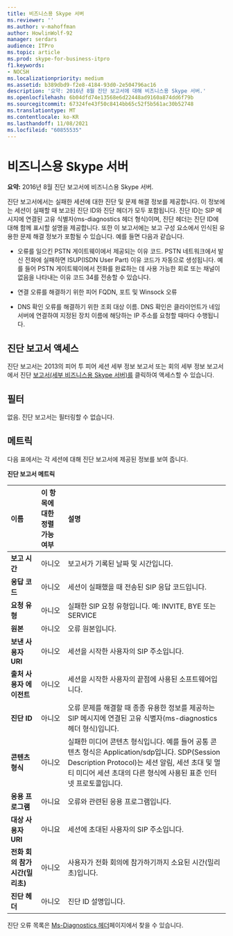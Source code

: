 ```yaml
---
title: 비즈니스용 Skype 서버
ms.reviewer: ''
ms.author: v-mahoffman
author: HowlinWolf-92
manager: serdars
audience: ITPro
ms.topic: article
ms.prod: skype-for-business-itpro
f1.keywords:
- NOCSH
ms.localizationpriority: medium
ms.assetid: b389dbd9-f2e8-4184-93d0-2e504796ac16
description: '요약: 2016년 8월 진단 보고서에 대해 비즈니스용 Skype 서버.'
ms.openlocfilehash: 6b04dfd74e13568e6d22448ad9160a874dd6f79b
ms.sourcegitcommit: 67324fe43f50c8414bb65c52f5b561ac30b52748
ms.translationtype: MT
ms.contentlocale: ko-KR
ms.lasthandoff: 11/08/2021
ms.locfileid: "60855535"
---
```

# <a name="diagnostic-report-in-skype-for-business-server"></a>비즈니스용 Skype 서버
 
**요약:** 2016년 8월 진단 보고서에 비즈니스용 Skype 서버.
  
진단 보고서에서는 실패한 세션에 대한 진단 및 문제 해결 정보를 제공합니다. 이 정보에는 세션이 실패할 때 보고된 진단 ID와 진단 헤더가 모두 포함됩니다. 진단 ID는 SIP 메시지에 연결된 고유 식별자(ms-diagnostics 헤더 형식)이며, 진단 헤더는 진단 ID에 대해 함께 표시할 설명을 제공합니다. 또한 이 보고서에는 보고 구성 요소에서 인식된 유용한 문제 해결 정보가 포함될 수 있습니다. 예를 들면 다음과 같습니다.
  
- 오류를 일으킨 PSTN 게이트웨이에서 제공되는 이유 코드. PSTN 네트워크에서 발신 전화에 실패하면 ISUP(ISDN User Part) 이유 코드가 자동으로 생성됩니다. 예를 들어 PSTN 게이트웨이에서 전화를 완료하는 데 사용 가능한 회로 또는 채널이 없음을 나타내는 이유 코드 34를 전송할 수 있습니다.
    
- 연결 오류를 해결하기 위한 피어 FQDN, 포트 및 Winsock 오류
    
- DNS 확인 오류를 해결하기 위한 조회 대상 이름. DNS 확인은 클라이언트가 네임 서버에 연결하여 지정된 장치 이름에 해당하는 IP 주소를 요청할 때마다 수행됩니다.
    
## <a name="accessing-the-diagnostic-report"></a>진단 보고서 액세스

진단 보고서는 2013의 피어 투 피어 세션 세부 정보 보고서 또는 회의 세부 정보 보고서에서 진단 [보고서(세부 비즈니스용 Skype 서버)를](peer-to-peer-session-detail-report.md) 클릭하여 액세스할 수 있습니다.
  
## <a name="filters"></a>필터

없음. 진단 보고서는 필터링할 수 없습니다.
  
## <a name="metrics"></a>메트릭

다음 표에서는 각 세션에 대해 진단 보고서에 제공된 정보를 보여 줍니다.
  
**진단 보고서 메트릭**

|**이름**|**이 항목에 대한 정렬 가능 여부**|**설명**|
|:-----|:-----|:-----|
|**보고 시간** <br/> |아니오  <br/> |보고서가 기록된 날짜 및 시간입니다.  <br/> |
|**응답 코드** <br/> |아니오  <br/> |세션이 실패했을 때 전송된 SIP 응답 코드입니다.  <br/> |
|**요청 유형** <br/> |아니오  <br/> |실패한 SIP 요청 유형입니다. 예: INVITE, BYE 또는 SERVICE  <br/> |
|**원본** <br/> |아니오  <br/> |오류 원본입니다.  <br/> |
|**보낸 사용자 URI** <br/> |아니오  <br/> |세션을 시작한 사용자의 SIP 주소입니다.  <br/> |
|**출처 사용자 에이전트** <br/> |아니오  <br/> |세션을 시작한 사용자의 끝점에 사용된 소프트웨어입니다.  <br/> |
|**진단 ID** <br/> |아니오  <br/> |오류 문제를 해결할 때 종종 유용한 정보를 제공하는 SIP 메시지에 연결된 고유 식별자(ms-diagnostics 헤더 형식)입니다.  <br/> |
|**콘텐츠 형식** <br/> |아니오  <br/> |실패한 미디어 콘텐츠 형식입니다. 예를 들어 공통 콘텐츠 형식은 Application/sdp입니다. SDP(Session Description Protocol)는 세션 알림, 세션 초대 및 멀티 미디어 세션 초대의 다른 형식에 사용된 표준 인터넷 프로토콜입니다.  <br/> |
|**응용 프로그램** <br/> |아니요  <br/> |오류와 관련된 응용 프로그램입니다.  <br/> |
|**대상 사용자 URI** <br/> |아니요  <br/> |세션에 초대된 사용자의 SIP 주소입니다.  <br/> |
|**전화 회의 참가 시간(밀리초)** <br/> |아니오  <br/> |사용자가 전화 회의에 참가하기까지 소요된 시간(밀리초)입니다.  <br/> |
|**진단 헤더** <br/> |아니오  <br/> |진단 ID 설명입니다.  <br/> |
   
진단 오류 목록은 [Ms-Diagnostics 헤더](/openspecs/office_protocols/ms-ocer/f6787b39-0842-43ca-94a2-6afadda5f0a3)페이지에서 찾을 수 있습니다.
